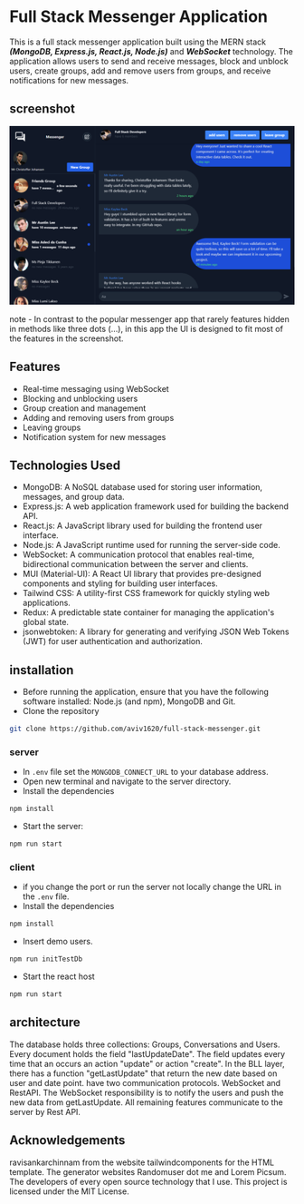 
# Full Stack Messenger Application

This is a full stack messenger application built using the MERN stack ***(MongoDB, Express.js, React.js, Node.js)*** and ***WebSocket*** technology. The application allows users to send and receive messages, block and unblock users, create groups, add and remove users from groups, and receive notifications for new messages.

## screenshot
<img src="Screenshot.png" alt="screenshot"/>  

note - In contrast to the popular messenger app that rarely features hidden in methods like three dots (…), in this app the UI is designed to fit most of the features in the screenshot.

## Features
- Real-time messaging using WebSocket
- Blocking and unblocking users
- Group creation and management
- Adding and removing users from groups
- Leaving groups
- Notification system for new messages

## Technologies Used

- MongoDB: A NoSQL database used for storing user information, messages, and group data.
- Express.js: A web application framework used for building the backend API.
- React.js: A JavaScript library used for building the frontend user interface.
- Node.js: A JavaScript runtime used for running the server-side code.
- WebSocket: A communication protocol that enables real-time, bidirectional communication between the server and clients.
- MUI (Material-UI): A React UI library that provides pre-designed components and styling for building user interfaces.
- Tailwind CSS: A utility-first CSS framework for quickly styling web applications.
- Redux: A predictable state container for managing the application's global state.
- jsonwebtoken: A library for generating and verifying JSON Web Tokens (JWT) for user authentication and authorization.

## installation
* Before running the application, ensure that you have the following software installed: Node.js (and npm), MongoDB and Git.
* Clone the repository
```bash
git clone https://github.com/aviv1620/full-stack-messenger.git
```
### server
* In `.env` file set the `MONGODB_CONNECT_URL` to your database address.
* Open new terminal and navigate to the server directory.
* Install the dependencies
```bash
npm install
```
* Start the server:
```bash
npm run start
```
### client
* if you change the port or run the server not locally change the URL in the `.env` file.
* Install the dependencies
```bash
npm install
```
* Insert demo users.
```bash
npm run initTestDb
```
* Start the react host
```bash
npm run start
```

## architecture
The database holds three collections: Groups, Conversations and Users.
Every document holds the field "lastUpdateDate".
The field updates every time that an occurs an action "update" or action "create".
In the BLL layer, there has a function "getLastUpdate" that return the new date based on user and date point.
have two communication protocols. WebSocket and RestAPI.
The WebSocket responsibility is to notify the users and push the new data from getLastUpdate.
All remaining features communicate to the server by Rest API.

## Acknowledgements
ravisankarchinnam from the website tailwindcomponents for the HTML template.
The generator websites Randomuser dot me and Lorem Picsum.
The developers of every open source technology that I use.
This project is licensed under the MIT License.




